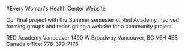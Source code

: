 #Every Woman's Health Center Website

Our final project with the Summer semester of Red Academy involved forming groups and redesigning a website for a community project. 





RED Academy Vancouver
1490 W Broadway 
Vancouver, BC
V6H 4E8
Canada
office: 778-379-7175